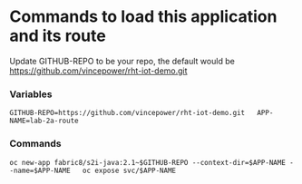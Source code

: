 # Commands to load this application and its route

Update GITHUB-REPO to be your repo, the default would be https://github.com/vincepower/rht-iot-demo.git 

 
### Variables
`
GITHUB-REPO=https://github.com/vincepower/rht-iot-demo.git  
APP-NAME=lab-2a-route  
`


### Commands
`
oc new-app fabric8/s2i-java:2.1~$GITHUB-REPO --context-dir=$APP-NAME --name=$APP-NAME  
oc expose svc/$APP-NAME  
`
 
